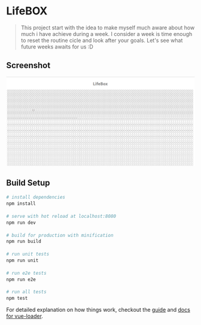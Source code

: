 # LifeBOX

> This project start with the idea to make myself much aware about how much i have achieve during a week. I consider a week is time enough to reset the routine cicle and look after your goals. Let's see what future weeks awaits for us :D

## Screenshot

<p align="center">
  <img src ="https://github.com/neomaxzero/mLifeBox/blob/master/screens/scrshot_lifebox_n001.PNG" />
</p>

## Build Setup

``` bash
# install dependencies
npm install

# serve with hot reload at localhost:8080
npm run dev

# build for production with minification
npm run build

# run unit tests
npm run unit

# run e2e tests
npm run e2e

# run all tests
npm test
```

For detailed explanation on how things work, checkout the [guide](http://vuejs-templates.github.io/webpack/) and [docs for vue-loader](http://vuejs.github.io/vue-loader).
